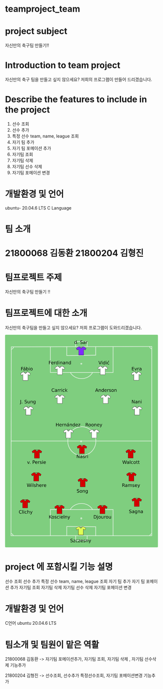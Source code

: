 # teamproject_team

# project subject
자신만의 축구팀 만들기!! 

# Introduction to team project
자신만의 축구 팀을 만들고 싶지 않으세요? 
저희의 프로그램이 만들어 드리겠습니다. 

# Describe the features to include in the project
1. 선수 조회 
2. 선수 추가 
3. 특정 선수 team, name, league 조회
4. 자기 팀 추가
5. 자기 팀 포메이션 추가
6. 자기팀 조회
7. 자기팀 삭제
8. 자기팀 선수 삭제
9. 자기팀 포메이션 변경

# 개발환경 및 언어
ubuntu- 20.04.6 LTS
C Language

# 팀 소개 
21800068 김동환
21800204 김형진 
=======
# 팀프로젝트 주제
자신만의 축구팀 만들기 !! 

# 팀프로젝트에 대한 소개
자신만의 축구팀을 만들고 싶지 않으세요? 
저희 프로그램이 도와드리겠습니다. 
 
![formation ](images/formation.png)

# project 에 포함시킬 기능 설명

선수 조회 
선수 추가
특정 선수 team, name, league 조회
자기 팀 추가
자기 팀 포메이션 추가
자기팀 조회
자기팀 삭제
자기팀 선수 삭제
자기팀 포메이션 변경

# 개발환경 및 언어 
C언어 
ubuntu 20.04.6 LTS

# 팀소개 및 팀원이 맡은 역활
21800068 김동환 -> 자기팀 포메이션추가, 자기팀 조회, 자기팀 삭제 , 자기팀 선수삭제 기능추가 


21800204 김형진 -> 선수조회, 선수추가 특정선수조회, 자기팀 포메이션변경 기능추가 



  
